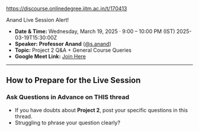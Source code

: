 https://discourse.onlinedegree.iitm.ac.in/t/170413

Anand Live Session Alert!</h2>
<ul>
<li><strong> Date &amp; Time:</strong> Wednesday, March 19, 2025 · 9:00 – 10:00 PM (IST)  <span class="discourse-local-date" data-date="2025-03-19" data-email-preview="2025-03-19T15:30:00Z UTC" data-time="21:00:00" data-timezone="Asia/Calcutta">2025-03-19T15:30:00Z</span></li>
<li><strong> Speaker:</strong> <strong>Professor Anand</strong> (<a class="mention" href="/u/s.anand">@s.anand</a>)</li>
<li><strong> Topic:</strong> Project 2 Q&amp;A + General Course Queries</li>
<li><strong> Google Meet Link:</strong> <a href="https://meet.google.com/jdr-pquo-vza">Join Here</a></li>
</ul>
<hr/>
<h2><a class="anchor" href="#p-608305-how-to-prepare-for-the-live-session-3" name="p-608305-how-to-prepare-for-the-live-session-3"></a> How to Prepare for the Live Session</h2>
<h3><a class="anchor" href="#p-608305-h-1-ask-questions-in-advance-on-this-thread-4" name="p-608305-h-1-ask-questions-in-advance-on-this-thread-4"></a> Ask Questions in Advance  on THIS thread</h3>
<ul>
<li>If you have doubts about <strong>Project 2</strong>, post your specific questions in this thread.</li>
<li>Struggling to phrase your question clearly?
